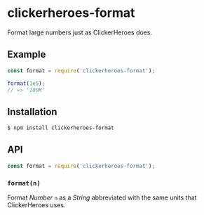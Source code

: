 # clickerheroes-format

Format large numbers just as ClickerHeroes does.

## Example

``` javascript
const format = require('clickerheroes-format');

format(1e5);
// => '100K'
```

## Installation

``` bash
$ npm install clickerheroes-format
```

## API

``` javascript
const format = require('clickerheroes-format');
```

### `format(n)`

Format _Number_ `n` as a _String_ abbreviated with the same units that
ClickerHeroes uses.
